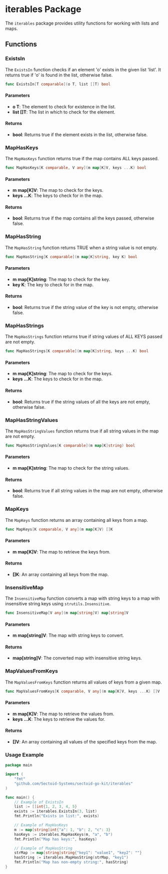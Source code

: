 
# iterables Package

The `iterables` package provides utility functions for working with lists and maps.

## Functions

### ExistsIn

The `ExistsIn` function checks if an element 'o' exists in the given list 'list'. It returns true if 'o' is found in the list, otherwise false.

```go
func ExistsIn[T comparable](o T, list []T) bool
```

#### Parameters

- **o T**: The element to check for existence in the list.
- **list []T**: The list in which to check for the element.

#### Returns

- **bool**: Returns true if the element exists in the list, otherwise false.

### MapHasKeys

The `MapHasKeys` function returns true if the map contains ALL keys passed.

```go
func MapHasKeys[K comparable, V any](m map[K]V, keys ...K) bool
```

#### Parameters

- **m map[K]V**: The map to check for the keys.
- **keys ...K**: The keys to check for in the map.

#### Returns

- **bool**: Returns true if the map contains all the keys passed, otherwise false.

### MapHasString

The `MapHasString` function returns TRUE when a string value is not empty.

```go
func MapHasString[K comparable](m map[K]string, key K) bool
```

#### Parameters

- **m map[K]string**: The map to check for the key.
- **key K**: The key to check for in the map.

#### Returns

- **bool**: Returns true if the string value of the key is not empty, otherwise false.

### MapHasStrings

The `MapHasStrings` function returns true if string values of ALL KEYS passed are not empty.

```go
func MapHasStrings[K comparable](m map[K]string, keys ...K) bool
```

#### Parameters

- **m map[K]string**: The map to check for the keys.
- **keys ...K**: The keys to check for in the map.

#### Returns

- **bool**: Returns true if the string values of all the keys are not empty, otherwise false.

### MapHasStringValues

The `MapHasStringValues` function returns true if all string values in the map are not empty.

```go
func MapHasStringValues[K comparable](m map[K]string) bool
```

#### Parameters

- **m map[K]string**: The map to check for the string values.

#### Returns

- **bool**: Returns true if all string values in the map are not empty, otherwise false.

### MapKeys

The `MapKeys` function returns an array containing all keys from a map.

```go
func MapKeys[K comparable, V any](m map[K]V) []K
```

#### Parameters

- **m map[K]V**: The map to retrieve the keys from.

#### Returns

- **[]K**: An array containing all keys from the map.

### InsensitiveMap

The `InsensitiveMap` function converts a map with string keys to a map with insensitive string keys using `strutils.Insensitive`.

```go
func InsensitiveMap[V any](m map[string]V) map[string]V
```

#### Parameters

- **m map[string]V**: The map with string keys to convert.

#### Returns

- **map[string]V**: The converted map with insensitive string keys.

### MapValuesFromKeys

The `MapValuesFromKeys` function returns all values of keys from a given map.

```go
func MapValuesFromKeys[K comparable, V any](m map[K]V, keys ...K) []V
```

#### Parameters

- **m map[K]V**: The map to retrieve the values from.
- **keys ...K**: The keys to retrieve the values for.

#### Returns

- **[]V**: An array containing all values of the specified keys from the map.

### Usage Example

```go
package main

import (
    "fmt"
    "github.com/Sectoid-Systems/sectoid-go-kit/iterables"
)

func main() {
    // Example of ExistsIn
    list := []int{1, 2, 3, 4, 5}
    exists := iterables.ExistsIn(3, list)
    fmt.Println("Exists in list:", exists)

    // Example of MapHasKeys
    m := map[string]int{"a": 1, "b": 2, "c": 3}
    hasKeys := iterables.MapHasKeys(m, "a", "b")
    fmt.Println("Map has keys:", hasKeys)

    // Example of MapHasString
    strMap := map[string]string{"key1": "value1", "key2": ""}
    hasString := iterables.MapHasString(strMap, "key1")
    fmt.Println("Map has non-empty string:", hasString)
}
```
